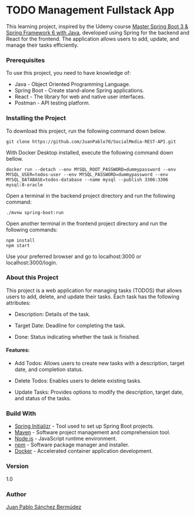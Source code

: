 # TODO Management Fullstack App

This learning project, inspired by the Udemy course [Master Spring Boot 3 & Spring Framework 6 with Java](https://www.udemy.com/course/spring-boot-and-spring-framework-tutorial-for-beginners/), developed using Spring for the backend and React for the frontend. The application allows users to add, update, and manage their tasks efficiently.

### Prerequisites

To use this project, you need to have knowledge of:

+ Java - Object Oriented Programming Language.
+ Spring Boot - Create stand-alone Spring applications.
+ React - The library for web and native user interfaces.
+ Postman - API testing platform.

### Installing the Project

To download this project, run the following command down below.

```
git clone https://github.com/JuanPablo70/SocialMedia-REST-API.git
```

With Docker Desktop installed, execute the following command down bellow.

```
docker run --detach --env MYSQL_ROOT_PASSWORD=dummypassword --env MYSQL_USER=todos-user --env MYSQL_PASSWORD=dummypassword --env MYSQL_DATABASE=todos-database --name mysql --publish 3306:3306 mysql:8-oracle
```

Open a terminal in the backend project directory and run the following command:

```
./mvnw spring-boot:run
```

Open another terminal in the frontend project directory and run the following commands:

```
npm install
npm start
```

Use your preferred browser and go to localhost:3000 or localhost:3000/login.

### About this Project

This project is a web application for managing tasks (TODOS) that allows users to add, delete, and update their tasks. Each task has the following attributes:

+ Description: Details of the task.

+ Target Date: Deadline for completing the task.

+ Done: Status indicating whether the task is finished.

#### Features:

+ Add Todos: Allows users to create new tasks with a description, target date, and completion status.

+ Delete Todos: Enables users to delete existing tasks.

+ Update Tasks: Provides options to modify the description, target date, and status of the tasks.

### Build With

+ [Spring Initializr](https://start.spring.io) - Tool used to set up Spring Boot projects.
+ [Maven](https://maven.apache.org) - Software project management and comprehension tool.
+ [Node.js](https://nodejs.org/en) - JavaScript runtime environment.
+ [npm](https://www.npmjs.com) - Software package manager and installer.
+ [Docker](https://www.docker.com) - Accelerated container application development.

### Version

1.0

### Author

[Juan Pablo Sánchez Bermúdez](https://github.com/JuanPablo70)
